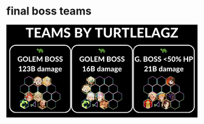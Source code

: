 # final boss teams

![Alt text](afkj/battledrill/s2m2/Desolate_Grounds_Battle_Drill_Teams_Wave.png?raw=true)
